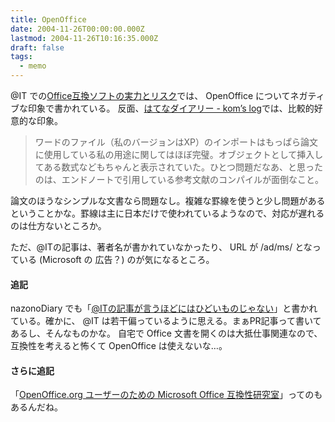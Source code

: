 ```yaml
---
title: OpenOffice
date: 2004-11-26T00:00:00.000Z
lastmod: 2004-11-26T10:16:35.000Z
draft: false
tags:
  - memo
---
```


@IT での[Office互換ソフトの実力とリスク](http://www.atmarkit.co.jp/ad/ms/linuxvswin/linuxvswin05.html)では、 OpenOffice についてネガティブな印象で書かれている。 反面、[はてなダイアリー - kom’s log](http://d.hatena.ne.jp/kmiura/20041126#p1)では、比較的好意的な印象。

> ワードのファイル（私のバージョンはXP）のインポートはもっぱら論文に使用している私の用途に関してはほぼ完璧。オブジェクトとして挿入してある数式などもちゃんと表示されていた。ひとつ問題だなあ、と思ったのは、エンドノートで引用している参考文献のコンパイルが面倒なこと。

論文のほうなシンプルな文書なら問題なし。複雑な罫線を使うと少し問題があるということかな。罫線は主に日本だけで使われているようなので、対応が遅れるのは仕方ないところか。

ただ、@ITの記事は、著者名が書かれていなかったり、 URL が /ad/ms/ となっている (Microsoft の 広告？) のが気になるところ。

#### 追記

nazonoDiary でも「[@ITの記事が言うほどにはひどいものじゃない](http://d.hatena.ne.jp/nazoking/20041126#1101416990)」と書かれている。確かに、 @IT は若干偏っているように思える。まぁPR記事って書いてあるし、そんなものかな。 自宅で Office 文書を開くのは大抵仕事関連なので、互換性を考えると怖くて OpenOffice は使えないな…。

#### さらに追記

「[OpenOffice.org ユーザーのための Microsoft Office 互換性研究室](http://oooug.jp/compati/)」ってのもあるんだね。
